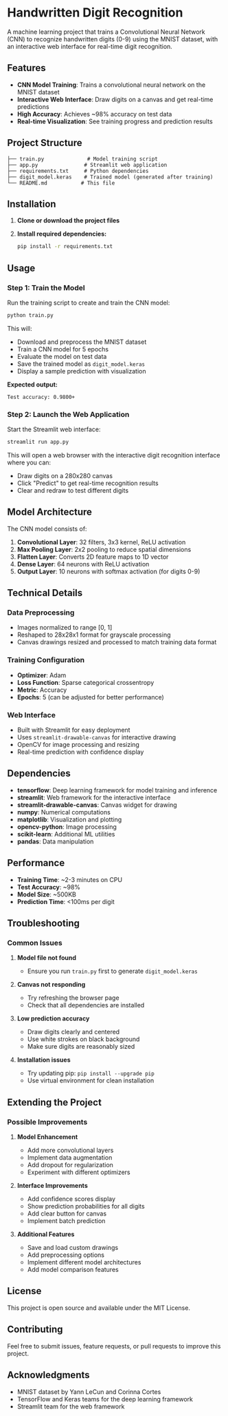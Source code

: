 # Handwritten Digit Recognition

A machine learning project that trains a Convolutional Neural Network (CNN) to recognize handwritten digits (0-9) using the MNIST dataset, with an interactive web interface for real-time digit recognition.

## Features

- **CNN Model Training**: Trains a convolutional neural network on the MNIST dataset
- **Interactive Web Interface**: Draw digits on a canvas and get real-time predictions
- **High Accuracy**: Achieves ~98% accuracy on test data
- **Real-time Visualization**: See training progress and prediction results

## Project Structure

```
├── train.py              # Model training script
├── app.py               # Streamlit web application
├── requirements.txt     # Python dependencies
├── digit_model.keras    # Trained model (generated after training)
└── README.md           # This file
```

## Installation

1. **Clone or download the project files**

2. **Install required dependencies:**
   ```bash
   pip install -r requirements.txt
   ```

## Usage

### Step 1: Train the Model

Run the training script to create and train the CNN model:

```bash
python train.py
```

This will:
- Download and preprocess the MNIST dataset
- Train a CNN model for 5 epochs
- Evaluate the model on test data
- Save the trained model as `digit_model.keras`
- Display a sample prediction with visualization

**Expected output:**
```
Test accuracy: 0.9800+
```

### Step 2: Launch the Web Application

Start the Streamlit web interface:

```bash
streamlit run app.py
```

This will open a web browser with the interactive digit recognition interface where you can:
- Draw digits on a 280x280 canvas
- Click "Predict" to get real-time recognition results
- Clear and redraw to test different digits

## Model Architecture

The CNN model consists of:

1. **Convolutional Layer**: 32 filters, 3x3 kernel, ReLU activation
2. **Max Pooling Layer**: 2x2 pooling to reduce spatial dimensions
3. **Flatten Layer**: Converts 2D feature maps to 1D vector
4. **Dense Layer**: 64 neurons with ReLU activation
5. **Output Layer**: 10 neurons with softmax activation (for digits 0-9)

## Technical Details

### Data Preprocessing
- Images normalized to range [0, 1]
- Reshaped to 28x28x1 format for grayscale processing
- Canvas drawings resized and processed to match training data format

### Training Configuration
- **Optimizer**: Adam
- **Loss Function**: Sparse categorical crossentropy
- **Metric**: Accuracy
- **Epochs**: 5 (can be adjusted for better performance)

### Web Interface
- Built with Streamlit for easy deployment
- Uses `streamlit-drawable-canvas` for interactive drawing
- OpenCV for image processing and resizing
- Real-time prediction with confidence display

## Dependencies

- **tensorflow**: Deep learning framework for model training and inference
- **streamlit**: Web framework for the interactive interface
- **streamlit-drawable-canvas**: Canvas widget for drawing
- **numpy**: Numerical computations
- **matplotlib**: Visualization and plotting
- **opencv-python**: Image processing
- **scikit-learn**: Additional ML utilities
- **pandas**: Data manipulation

## Performance

- **Training Time**: ~2-3 minutes on CPU
- **Test Accuracy**: ~98%
- **Model Size**: ~500KB
- **Prediction Time**: <100ms per digit

## Troubleshooting

### Common Issues

1. **Model file not found**
   - Ensure you run `train.py` first to generate `digit_model.keras`

2. **Canvas not responding**
   - Try refreshing the browser page
   - Check that all dependencies are installed

3. **Low prediction accuracy**
   - Draw digits clearly and centered
   - Use white strokes on black background
   - Make sure digits are reasonably sized

4. **Installation issues**
   - Try updating pip: `pip install --upgrade pip`
   - Use virtual environment for clean installation

## Extending the Project

### Possible Improvements

1. **Model Enhancement**
   - Add more convolutional layers
   - Implement data augmentation
   - Add dropout for regularization
   - Experiment with different optimizers

2. **Interface Improvements**
   - Add confidence scores display
   - Show prediction probabilities for all digits
   - Add clear button for canvas
   - Implement batch prediction

3. **Additional Features**
   - Save and load custom drawings
   - Add preprocessing options
   - Implement different model architectures
   - Add model comparison features

## License

This project is open source and available under the MIT License.

## Contributing

Feel free to submit issues, feature requests, or pull requests to improve this project.

## Acknowledgments

- MNIST dataset by Yann LeCun and Corinna Cortes
- TensorFlow and Keras teams for the deep learning framework
- Streamlit team for the web framework
